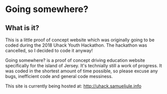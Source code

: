 # Going somewhere?

## What is it?

This is a little proof of concept website which was originally going to be coded during the 2018 Uhack Youth Hackathon. The hackathon was cancelled, so I decided to code it anyway!

Going somewhere? is a proof of concept driving education website specifically for the island of Jersey. It's technially still a work of progress. It was coded in the shortest amount of time possible, so please excuse any bugs, inefficient code and general code messiness. 

This site is currently being hosted at: http://uhack.samueljule.info
